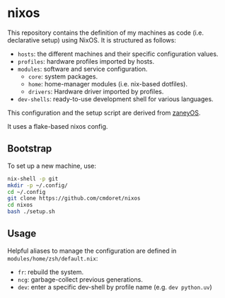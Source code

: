 # nixos

This repository contains the definition of my machines as code (i.e. declarative
setup) using NixOS. It is structured as follows:

- `hosts`: the different machines and their specific configuration values.
- `profiles`: hardware profiles imported by hosts.
- `modules`: software and service configuration.
  - `core`: system packages.
  - `home`: home-manager modules (i.e. nix-based dotfiles).
  - `drivers`: Hardware driver imported by profiles.
- `dev-shells`: ready-to-use development shell for various languages.

This configuration and the setup script are derived from
[zaneyOS](https://gitlab.com/Zaney/zaneyos).

It uses a flake-based nixos config.

## Bootstrap

To set up a new machine, use:

```bash
nix-shell -p git
mkdir -p ~/.config/
cd ~/.config
git clone https://github.com/cmdoret/nixos
cd nixos
bash ./setup.sh
```

## Usage

Helpful aliases to manage the configuration are defined in
`modules/home/zsh/default.nix`:

- `fr`: rebuild the system.
- `ncg`: garbage-collect previous generations.
- `dev`: enter a specific dev-shell by profile name (e.g. `dev python.uv`)
